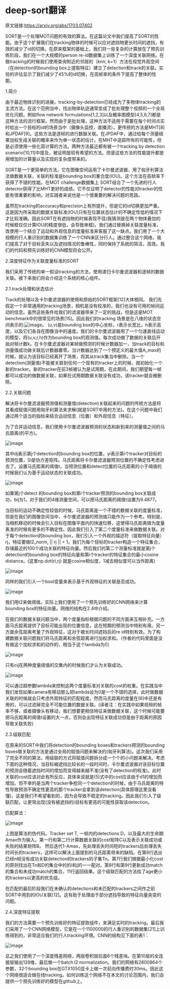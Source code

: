 # deep-sort翻译

原文链接:https://arxiv.org/abs/1703.07402

SORT是一个处理MOT问题的有效的算法。在这篇论文中我们提高了SORT的性能。由于这个扩展我们在tracking物体的时候可以应对遮挡物更长时间的遮挡，有效的减少了id的切换。在原来框架的基础上，我们将一些复杂的计算放在了预先训练阶段，我们在一个大规模的person re-id数据集上训练了一个深度关联网络。在做tracking的时候我们使用查询附近的邻居的（knn; k=1）方法在视觉外观空间（在detection的bounding box上提取特征）建立了detection和track的关联。实验的评估显示了我们减少了45%的id切换，在高帧率的条件下提高了整体的性能。

1.简介

由于最近物体识别的进展，tracking-by-detection已经成为了多物体tracking的主流方法。在这个范例当中，找出物体轨迹通常变成了批处理整个视频的一个全局优化问题。例如flow network formulations[1,2,3]以及概率图模型[4,5,6,7]都是这种方法的流行框架。然而由于是批处理，这种方法不适用于需要在每个时间点实时给出一个目标的id的场景当中（摄像头监控，直播流）。更传统的方法是MHT[8]和JPDAF[9]。这些方法是逐帧的进行数据关联。在JPDAF中，通过给每个测量结果加权生成关联的概率来作为单一状态的估计。在MHT中追踪所有的可能性，但是必须使用一些化简计算的方法。两种方法最近都有被一个tracking by detection scenario[10,11]中提及，被证明是较有希望的方法。但是这些方法的性能提升都是用增加的计算量以及实现的复杂度带来的。

SORT是一个更简单的方法，它在图像空间运用了卡尔曼滤波器，用了匈牙利算法法做数据关联，关联的标准是bounding box的重合度(IOU)。这个方法在高帧率下获得了不错的性能。在MOT challenge数据集上 SORT结合了一个先进的行人detector获得了比MHT更好的成绩。它不仅证明了detector的性能对tracker的性能有很重要的影响，对实践者来说也是一个很重要的解决问题的思路。

虽然在tracking的accuracy和precision上有所提升，但是它的id切换更加严重。这是因为所采取的数据关联标准(IOU)只有在位置状态估计的不确定性低的情况下才比较准确。因此SORT在有遮挡物的时候表现不佳(我猜测是在两个物体叠加的时候框仅仅计算IOU的精度很低，会导致串框)。我们通过替换掉关联度量标准，改使用一个结合了运动和外观信息的度量标准来客服了这一缺点。我们用了一个大规模的行人重识别的数据集训练了一个CNN来区分行人。通过整合这个网络，我们提高了对于目标丢失以及遮挡情况的鲁棒性，同时保持了系统的简洁，高效。我们的代码和预先训练好的CNN模型将会公开。

2.深度特征作为关联度量标准的SORT

我们采用了传统的单一假设tracking的方法，使用递归卡尔曼滤波器和逐帧的数据关联。接下来我们将会介绍这个系统的核心组件。

2.1.track处理和状态估计

Track的处理以及卡尔曼滤波器的使用和原始的SORT框架[12]大体相同。
我们先假定一个非常通用的tracking场景，相机是没有校准的，我们也没有可用的帧间运动的信息。虽然这些条件给我们的滤波器带来了一定的挑战，但是这是MOT benchmark中的很常见的场景[15]。因此我们的tracking 场景是在八维的状态空间表示的:![image](img/img1.png)。
(u,v)是bounding box的中心坐标，r表示长宽比，h表示高度，以及它们各自在图像当中的速度。我们的卡尔曼滤波器用了一个匀速直线运动的模型，将(u,v,r,h)作为bounding box的观测值。每次成功做了数据的关联后开始对帧计数k。在卡尔曼滤波器对某帧做预测的时候计数器加一，当track的目标和测量值成功做关联后计数器置零。当计数器达到了一个预定义的最大值A_max的时候，就认为该目标已经离开了场景，将其从track集当中删除。当一个detection(测量值)不能被关联到任何一个现有的tracker上的时候，就初始化一个新的tracker。新的tracker在前3帧被认为是试用期，在此期间，我们期望每一帧都可以成功的做数据关联，如果在试用期数据关联没有成功，该tracker就会被删除。

2.2.关联问题

解决将卡尔曼滤波器预测值和测量值(detection)关联起来的问题的传统方法是将其看成赋值问题用匈牙利算法来求解(就是SORT中用的方法)。在这个问题中我们通过两个适当的指标来结合运动信息（位置）和外观信息（特征）。

为了合并运动信息，我们使用卡尔曼滤波器预测的状态和新到来的测量值之间的马氏距离(的平方)。

![image](img/img2.png)

其中dj表示第j个detection的bounding box的位置，yi表示第i个tracker对目标的预测位置，Si是协方差矩阵。马氏距离将卡尔曼滤波器预测位置的不确定性考虑进去了。设置马氏距离的阈值t，当预测位置和detect位置的马氏距离的小于阈值的时候我们认为基于运动状态的关联成功。

![image](img/img3.png)

如果第j个detect 的bounding box和第i个tracker预测的bounding box关联成功，bij为1。对于我们的4维测量空间，可以把马氏距离的阈值t设置为9.4877。

当目标的运动不确定性较低的时候，马氏距离是一个不错的数据关联的度量标准，但是在我们的图像空间当中，卡尔曼滤波器的预测值只能作为一个参考。特别是，当相机移动的时候会引入目标在图像平面内的快速位移，这使得马氏距离做为度量表准的时候有更多的不确定性。因此我们引入了第二个度量标准来做数据关联。对于每个detection的bounding box，我们引入一个外观的描述符（提取特征向量）rj，特征要做l2_norm, || rj || = 1。我们为每个目标的tracker构造一个特征集合，存储最近的100个成功关联的特征向量。然后我们的第二个测量标准就是第j个detection的bounding box的特征向量和第i个tracker的特征集合的最小cosine distance。(这里np.dot(ri,rj) 就是cosine相似度，1减去相似度可以当作距离)

![image](img/img4.png)

同样的我们引入一个bool变量来表示基于外观特征的关联是否成功。

![image](img/img5.png)

我们用t2来做阈值。实际上我们使用了一个预先训练好的CNN网络来计算bounding box的特征向量。网络的结构在2.4中介绍。

在我们的数据关联问题当中，两个度量指标根据问题的不同方面来互相补充。一方面马氏距离提供了目标可能出现的位置信息，这在短期的预测当中特别有用。另一方面余弦距离考量了外观特征，这对于被长时间遮挡后的re id特别有效。为了构建数据关联问题我们将马氏距离和余弦距离进行加权求和。（作者的代码里面是没有做这个加权求和的动作的，相当于这个lambda为0）

![image](img/img6.png)

只有cij在两种度量阈值的交集内的时候我们才认为关联成功。

![image](img/img7.png)

可以通过超参数lambda来控制这两个度量标准对关联的cost的权重。在实践当中我们发现如果camera有移动那么把lambda设为0是一个不错的选择，此时做数据关联的时候就会只考虑外观特征的匹配程度。然而马氏距离的度量在(6)中还是有用的，可以过滤掉完全不可能位置的数据关联。(译者注：在实践中如果视频的帧率不够，或者摄像头有移动，我们想要更相信特征来做数据关联，这个时候可能要把马氏距离的阈值t设置的大一点，否则会出现特征关联成功但是由于距离的原因导致关联失败)

2.3.级联匹配

在原来的SORT中我们将detection的bounding boxes和trackers预测的bounding boxes做关联的方法是通过全局的赋值问题来解决的(匈牙利算法)。这次我们采用了完全不同的算法，用级联的方式将赋值问题拆分成一个个的小问题来解决。考虑下面的这种情况，当目标被遮挡比较长的一段时间时，卡尔曼滤波器对该目标位置的预测会随着遮挡时间的增加而变得越来越不准(没有了detection的校准)。此时关联的cost应该对此有所反应，具体来说就是(5)式中的cost应该由于d1的增加而增加。但不幸的是当两个tracker争抢同一个detection的时候，由于马氏距离的特性导致预测不确定性更高的那个tracker会拿到该detection(具体原理这里没看懂)，这是我们不希望看到的，因为会导致不稳定的tracking。因此我们引入了级联匹配，让更常出现(没有被遮挡的)目标有更高的可能性获取该detection。

匹配算法：

![image](img/img8.png)

上图是算法的伪代码。Tracker set T, 一帧内的detections D，以及最大的生命期Amax作为输入。第一行和第二行计算数据关联的cost矩阵C以及表示关联成功或失败的结果矩阵B。
然后迭代1-Amax，先处理丢失时间短的trackers后处理丢失时间长的trackers，这样可以解决上面提到的马氏距离带来的缺陷。在第6行选出已经n帧没有成功关联detection的trackers的子集Tn。第7行我们根据最小化cost的原则找出在Tn和D的集合中的的i和j的一一配对。第8行和第9行更新成功match的集合和未成功match的集合。11行返回结果。这个级联匹配的方法给了age更小的trackers以更高的优先级。

在匹配的最后阶段我们在未确认的detections和未匹配的trackers之间作之前SORT中用到的IOU关联[12]。这有助于处理由于部分遮挡导致的特征向量突变的问题。

2.4.深度特征提取

我们的方法需要一个预先训练好的特征提取组件，来满足实时的tracking。最后我们采用了一个CNN网络模型，它是在一个1100000的行人重识别的数据集[21]上训练得到的，非常适合我们的行人tracking环境。CNN的结构见下面的表1：

![image](img/img9.png)

总之我们使用了一个深度残差网络，两层卷积层后面6个残差块。在第10层的全连接层输出128维，最后做一个batch l2 normalization。我们的网络有2800864个参数，32个bounding box在GTX1050显卡上做一次前向传播费时30ms。因此这个网络很适合做在线tracking。如何训练这个网络不在本文的讨论范围内，我们会提供一个预先训练好的模型在github上。